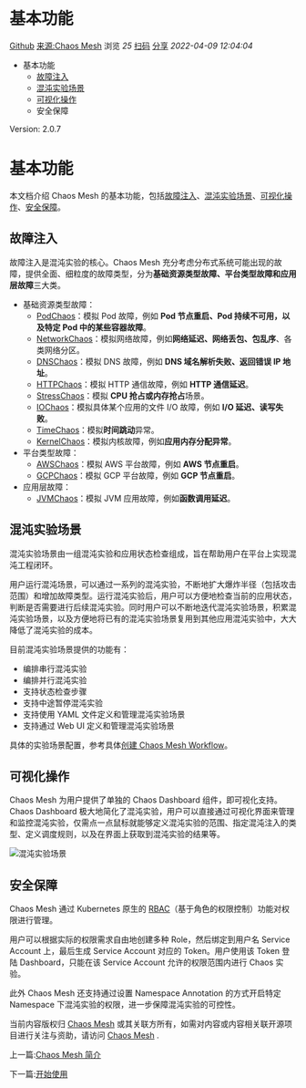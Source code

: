 # 基本功能

[ Github](https://github.com/chaos-mesh/chaos-mesh) [ 来源:Chaos Mesh](https://chaos-mesh.org/) 浏览 *25* [ 扫码](https://www.bookstack.cn/read/chaos-mesh-2.0.7-zh/896c13578dadd7fc.md#) [ 分享](https://www.bookstack.cn/read/chaos-mesh-2.0.7-zh/896c13578dadd7fc.md#) *2022-04-09 12:04:04*

- 基本功能
  - [故障注入](https://www.bookstack.cn/read/chaos-mesh-2.0.7-zh/896c13578dadd7fc.md#故障注入)
  - [混沌实验场景](https://www.bookstack.cn/read/chaos-mesh-2.0.7-zh/896c13578dadd7fc.md#混沌实验场景)
  - [可视化操作](https://www.bookstack.cn/read/chaos-mesh-2.0.7-zh/896c13578dadd7fc.md#可视化操作)
  - 安全保障

Version: 2.0.7

# 基本功能

本文档介绍 Chaos Mesh 的基本功能，包括[故障注入](https://www.bookstack.cn/read/chaos-mesh-2.0.7-zh/896c13578dadd7fc.md#故障注入)、[混沌实验场景](https://www.bookstack.cn/read/chaos-mesh-2.0.7-zh/896c13578dadd7fc.md#混沌实验场景)、[可视化操作](https://www.bookstack.cn/read/chaos-mesh-2.0.7-zh/896c13578dadd7fc.md#可视化操作)、[安全保障](https://www.bookstack.cn/read/chaos-mesh-2.0.7-zh/896c13578dadd7fc.md#安全保障)。

## 故障注入

故障注入是混沌实验的核心。Chaos Mesh 充分考虑分布式系统可能出现的故障，提供全面、细粒度的故障类型，分为**基础资源类型故障、平台类型故障和应用层故障**三大类。

- 基础资源类型故障：
  - [PodChaos](https://www.bookstack.cn/read/chaos-mesh-2.0.7-zh/e8d252a7b42e9df7.md)：模拟 Pod 故障，例如 **Pod 节点重启、Pod 持续不可用，以及特定 Pod 中的某些容器故障**。
  - [NetworkChaos](https://www.bookstack.cn/read/chaos-mesh-2.0.7-zh/fef264f6be740eb7.md)：模拟网络故障，例如**网络延迟、网络丢包、包乱序**、各类网络分区。
  - [DNSChaos](https://www.bookstack.cn/read/chaos-mesh-2.0.7-zh/f76aa8a3c8e9a7a5.md)：模拟 DNS 故障，例如 **DNS 域名解析失败、返回错误 IP 地址**。
  - [HTTPChaos](https://www.bookstack.cn/read/chaos-mesh-2.0.7-zh/7513fbed50dcc153.md)：模拟 HTTP 通信故障，例如 **HTTP 通信延迟**。
  - [StressChaos](https://www.bookstack.cn/read/chaos-mesh-2.0.7-zh/924d9d0daf234730.md)：模拟 **CPU 抢占或内存抢占**场景。
  - [IOChaos](https://www.bookstack.cn/read/chaos-mesh-2.0.7-zh/34e8c83da0758234.md)：模拟具体某个应用的文件 I/O 故障，例如 **I/O 延迟、读写失败**。
  - [TimeChaos](https://www.bookstack.cn/read/chaos-mesh-2.0.7-zh/0afe9eb1b2e048d2.md)：模拟**时间跳动**异常。
  - [KernelChaos](https://www.bookstack.cn/read/chaos-mesh-2.0.7-zh/5a8c1c6fe0cc367a.md)：模拟内核故障，例如**应用内存分配异常**。
- 平台类型故障：
  - [AWSChaos](https://www.bookstack.cn/read/chaos-mesh-2.0.7-zh/f65b7b5bc3573dff.md)：模拟 AWS 平台故障，例如 **AWS 节点重启**。
  - [GCPChaos](https://www.bookstack.cn/read/chaos-mesh-2.0.7-zh/b53bbaf505821fcc.md)：模拟 GCP 平台故障，例如 **GCP 节点重启**。
- 应用层故障：
  - [JVMChaos](https://www.bookstack.cn/read/chaos-mesh-2.0.7-zh/b500de57b6b28e66.md)：模拟 JVM 应用故障，例如**函数调用延迟**。

## 混沌实验场景

混沌实验场景由一组混沌实验和应用状态检查组成，旨在帮助用户在平台上实现混沌工程闭环。

用户运行混沌场景，可以通过一系列的混沌实验，不断地扩大爆炸半径（包括攻击范围）和增加故障类型。运行混沌实验后，用户可以方便地检查当前的应用状态，判断是否需要进行后续混沌实验。同时用户可以不断地迭代混沌实验场景，积累混沌实验场景，以及方便地将已有的混沌实验场景复用到其他应用混沌实验中，大大降低了混沌实验的成本。

目前混沌实验场景提供的功能有：

- 编排串行混沌实验
- 编排并行混沌实验
- 支持状态检查步骤
- 支持中途暂停混沌实验
- 支持使用 YAML 文件定义和管理混沌实验场景
- 支持通过 Web UI 定义和管理混沌实验场景

具体的实验场景配置，参考具体[创建 Chaos Mesh Workflow](https://www.bookstack.cn/read/chaos-mesh-2.0.7-zh/305a05d712f145ee.md)。

## 可视化操作

Chaos Mesh 为用户提供了单独的 Chaos Dashboard 组件，即可视化支持。Chaos Dashboard 极大地简化了混沌实验，用户可以直接通过可视化界面来管理和监控混沌实验，仅需点一点鼠标就能够定义混沌实验的范围、指定混沌注入的类型、定义调度规则，以及在界面上获取到混沌实验的结果等。

![混沌实验场景](https://static.sitestack.cn/projects/chaos-mesh-2.0.7-zh/1bafd300d00172b29691c2246e9332a9.png)

## 安全保障

Chaos Mesh 通过 Kubernetes 原生的 [RBAC](https://kubernetes.io/docs/reference/access-authn-authz/rbac/)（基于角色的权限控制）功能对权限进行管理。

用户可以根据实际的权限需求自由地创建多种 Role，然后绑定到用户名 Service Account 上，最后生成 Service Account 对应的 Token。用户使用该 Token 登陆 Dashboard，只能在该 Service Account 允许的权限范围内进行 Chaos 实验。

此外 Chaos Mesh 还支持通过设置 Namespace Annotation 的方式开启特定 Namespace 下混沌实验的权限，进一步保障混沌实验的可控性。

当前内容版权归 [Chaos Mesh](https://chaos-mesh.org/) 或其关联方所有，如需对内容或内容相关联开源项目进行关注与资助，请访问 [Chaos Mesh](https://chaos-mesh.org/) .

上一篇:[Chaos Mesh 简介](https://www.bookstack.cn/read/chaos-mesh-2.0.7-zh/f537fdf39c7ccbde.md)

下一篇:[开始使用](https://www.bookstack.cn/read/chaos-mesh-2.0.7-zh/开始使用.md)